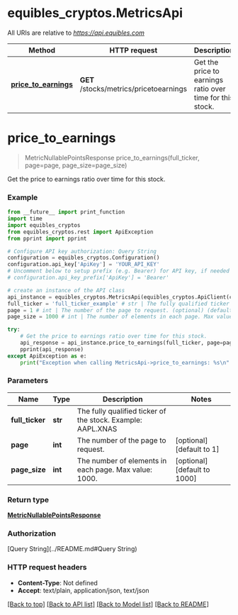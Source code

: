 # equibles_cryptos.MetricsApi

All URIs are relative to *https://api.equibles.com*

Method | HTTP request | Description
------------- | ------------- | -------------
[**price_to_earnings**](MetricsApi.md#price_to_earnings) | **GET** /stocks/metrics/pricetoearnings | Get the price to earnings ratio over time for this stock.

# **price_to_earnings**
> MetricNullablePointsResponse price_to_earnings(full_ticker, page=page, page_size=page_size)

Get the price to earnings ratio over time for this stock.

### Example
```python
from __future__ import print_function
import time
import equibles_cryptos
from equibles_cryptos.rest import ApiException
from pprint import pprint

# Configure API key authorization: Query String
configuration = equibles_cryptos.Configuration()
configuration.api_key['ApiKey'] = 'YOUR_API_KEY'
# Uncomment below to setup prefix (e.g. Bearer) for API key, if needed
# configuration.api_key_prefix['ApiKey'] = 'Bearer'

# create an instance of the API class
api_instance = equibles_cryptos.MetricsApi(equibles_cryptos.ApiClient(configuration))
full_ticker = 'full_ticker_example' # str | The fully qualified ticker of the stock. Example: AAPL.XNAS
page = 1 # int | The number of the page to request. (optional) (default to 1)
page_size = 1000 # int | The number of elements in each page. Max value: 1000. (optional) (default to 1000)

try:
    # Get the price to earnings ratio over time for this stock.
    api_response = api_instance.price_to_earnings(full_ticker, page=page, page_size=page_size)
    pprint(api_response)
except ApiException as e:
    print("Exception when calling MetricsApi->price_to_earnings: %s\n" % e)
```

### Parameters

Name | Type | Description  | Notes
------------- | ------------- | ------------- | -------------
 **full_ticker** | **str**| The fully qualified ticker of the stock. Example: AAPL.XNAS | 
 **page** | **int**| The number of the page to request. | [optional] [default to 1]
 **page_size** | **int**| The number of elements in each page. Max value: 1000. | [optional] [default to 1000]

### Return type

[**MetricNullablePointsResponse**](MetricNullablePointsResponse.md)

### Authorization

[Query String](../README.md#Query String)

### HTTP request headers

 - **Content-Type**: Not defined
 - **Accept**: text/plain, application/json, text/json

[[Back to top]](#) [[Back to API list]](../README.md#documentation-for-api-endpoints) [[Back to Model list]](../README.md#documentation-for-models) [[Back to README]](../README.md)

